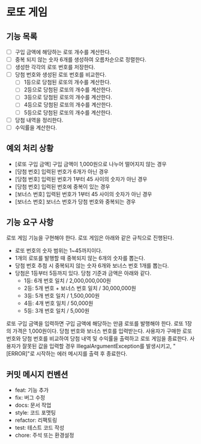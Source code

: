 # 로또 게임

## 기능 목록

- [ ] 구입 금액에 해당하는 로또 개수를 계산한다. 
- [ ] 중복 되지 않는 숫자 6개를 생성하여 오름차순으로 정렬한다.
- [ ] 생성한 각각의 로또 번호를 저장한다.
- [ ] 당첨 번호와 생성된 로또 번호를 비교한다. 
  - [ ] 1등으로 당첨된 로또의 개수를 계산한다.
  - [ ] 2등으로 당첨된 로또의 개수를 계산한다.
  - [ ] 3등으로 당첨된 로또의 개수를 계산한다.
  - [ ] 4등으로 당첨된 로또의 개수를 계산한다.
  - [ ] 5등으로 당첨된 로또의 개수를 계산한다.
- [ ] 당첨 내역을 정리한다.
- [ ] 수익률을 계산한다.

## 예외 처리 상황

- [로또 구입 금액] 구입 금액이 1,000원으로 나누어 떨어지지 않는 경우
- [당첨 번호] 입력된 번호가 6개가 아닌 경우
- [당첨 번호] 입력된 번호가 1부터 45 사이의 숫자가 아닌 경우
- [당첨 번호] 입력된 번호에 중복이 있는 경우
- [보너스 번호] 입력된 번호가 1부터 45 사이의 숫자가 아닌 경우
- [보너스 번호] 보너스 번호가 당첨 번호와 중복되는 경우

## 기능 요구 사항

로또 게임 기능을 구현해야 한다.
로또 게임은 아래와 같은 규칙으로 진행된다.

- 로또 번호의 숫자 범위는 1~45까지이다.
- 1개의 로또를 발행할 때 중복되지 않는 6개의 숫자를 뽑는다.
- 당첨 번호 추첨 시 중복되지 않는 숫자 6개와 보너스 번호 1개를 뽑는다.
- 당첨은 1등부터 5등까지 있다. 당첨 기준과 금액은 아래와 같다.
    - 1등: 6개 번호 일치 / 2,000,000,000원
    - 2등: 5개 번호 + 보너스 번호 일치 / 30,000,000원
    - 3등: 5개 번호 일치 / 1,500,000원
    - 4등: 4개 번호 일치 / 50,000원
    - 5등: 3개 번호 일치 / 5,000원

로또 구입 금액을 입력하면 구입 금액에 해당하는 만큼 로또를 발행해야 한다.
로또 1장의 가격은 1,000원이다.
당첨 번호와 보너스 번호를 입력받는다.
사용자가 구매한 로또 번호와 당첨 번호를 비교하여 당첨 내역 및 수익률을 출력하고 로또 게임을 종료한다.
사용자가 잘못된 값을 입력할 경우 IllegalArgumentException를 발생시키고, "[ERROR]"로 시작하는 에러 메시지를 출력 후 종료한다.

## 커밋 메시지 컨벤션
- feat: 기능 추가
- fix: 버그 수정
- docs: 문서 작업
- style: 코드 포맷팅
- refactor: 리팩토링
- test: 테스트 코드 작성
- chore: 주석 또는 환경설정